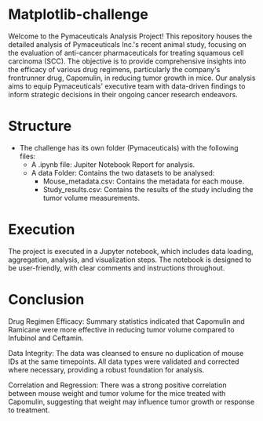 # Matplotlib-challenge


Welcome to the Pymaceuticals Analysis Project! This repository houses the detailed analysis of Pymaceuticals Inc.'s recent animal study, focusing on the evaluation of anti-cancer pharmaceuticals for treating squamous cell carcinoma (SCC). The objective is to provide comprehensive insights into the efficacy of various drug regimens, particularly the company's frontrunner drug, Capomulin, in reducing tumor growth in mice. Our analysis aims to equip Pymaceuticals' executive team with data-driven findings to inform strategic decisions in their ongoing cancer research endeavors.



# Structure

- The challenge has its own folder (Pymaceuticals) with the following files:
  - A .ipynb file: Jupiter Notebook Report for analysis.
  - A data Folder: Contains the two datasets to be analysed:
    - Mouse_metadata.csv: Contains the metadata for each mouse.
    - Study_results.csv: Contains the results of the study including the tumor volume measurements.


# Execution

The project is executed in a Jupyter notebook, which includes data loading, aggregation, analysis, and visualization steps. The notebook is designed to be user-friendly, with clear comments and instructions throughout.

# Conclusion

Drug Regimen Efficacy: Summary statistics indicated that Capomulin and Ramicane were more effective in reducing tumor volume compared to Infubinol and Ceftamin.

Data Integrity: The data was cleansed to ensure no duplication of mouse IDs at the same timepoints. All data types were validated and corrected where necessary, providing a robust foundation for analysis.

Correlation and Regression: There was a strong positive correlation between mouse weight and tumor volume for the mice treated with Capomulin, suggesting that weight may influence tumor growth or response to treatment.
